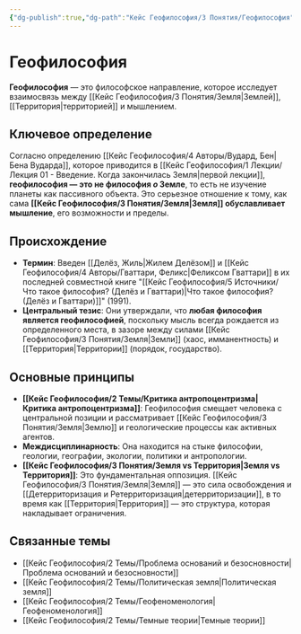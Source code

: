 ```yaml
---
{"dg-publish":true,"dg-path":"Кейс Геофилософия/3 Понятия/Геофилософия","permalink":"/kejs-geofilosofiya/3-ponyatiya/geofilosofiya/","dgShowLocalGraph":true}
---
```


# Геофилософия

**Геофилософия** — это философское направление, которое исследует взаимосвязь между [[Кейс Геофилософия/3 Понятия/Земля\|Землей]], [[Территория\|территорией]] и мышлением.

## Ключевое определение
Согласно определению [[Кейс Геофилософия/4 Авторы/Вудард, Бен\|Бена Вударда]], которое приводится в [[Кейс Геофилософия/1 Лекции/Лекция 01 - Введение. Когда закончилась Земля\|первой лекции]], **геофилософия — это не философия *о* Земле**, то есть не изучение планеты как пассивного объекта. Это серьезное отношение к тому, как сама **[[Кейс Геофилософия/3 Понятия/Земля\|Земля]] обуславливает мышление**, его возможности и пределы.

## Происхождение
- **Термин**: Введен [[Делёз, Жиль\|Жилем Делёзом]] и [[Кейс Геофилософия/4 Авторы/Гваттари, Феликс\|Феликсом Гваттари]] в их последней совместной книге "[[Кейс Геофилософия/5 Источники/Что такое философия? (Делёз и Гваттари)\|Что такое философия? (Делёз и Гваттари)]]" (1991).
- **Центральный тезис**: Они утверждали, что **любая философия является геофилософией**, поскольку мысль всегда рождается из определенного места, в зазоре между силами [[Кейс Геофилософия/3 Понятия/Земля\|Земли]] (хаос, имманентность) и [[Территория\|Территории]] (порядок, государство).

## Основные принципы
- **[[Кейс Геофилософия/2 Темы/Критика антропоцентризма\|Критика антропоцентризма]]**: Геофилософия смещает человека с центральной позиции и рассматривает [[Кейс Геофилософия/3 Понятия/Земля\|Землю]] и геологические процессы как активных агентов.
- **Междисциплинарность**: Она находится на стыке философии, геологии, географии, экологии, политики и антропологии.
- **[[Кейс Геофилософия/3 Понятия/Земля vs Территория\|Земля vs Территория]]**: Это фундаментальная оппозиция. [[Кейс Геофилософия/3 Понятия/Земля\|Земля]] — это сила освобождения и [[Детерриторизация и Ретерриторизация\|детерриторизации]], в то время как [[Территория\|Территория]] — это структура, которая накладывает ограничения.

## Связанные темы
- [[Кейс Геофилософия/2 Темы/Проблема оснований и безосновности\|Проблема оснований и безосновности]]
- [[Кейс Геофилософия/2 Темы/Политическая земля\|Политическая земля]]
- [[Кейс Геофилософия/2 Темы/Геофеноменология\|Геофеноменология]]
- [[Кейс Геофилософия/2 Темы/Темные теории\|Темные теории]]